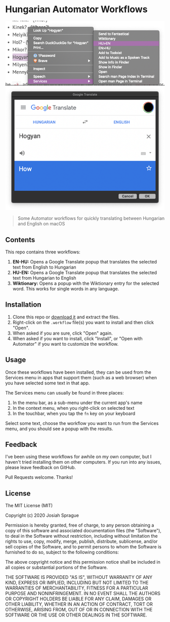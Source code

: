 # Hungarian Automator Workflows

![Context Menu Screenshot](./screenshot-1.png)
![Translation Popup Screenshot](./screenshot-2.png)

> Some Automator workflows for quickly translating between Hungarian and English on macOS

## Contents

This repo contains three workflows:

1. **EN-HU:** Opens a Google Translate popup that translates the selected text from English to Hungarian
2. **HU-EN:** Opens a Google Translate popup that translates the selected text from Hungarian to English
3. **Wiktionary:** Opens a popup with the Wiktionary entry for the selected word. This works for single words in any language.

## Installation

1. Clone this repo or [download it](https://github.com/localjo/hungarian-automator-workflows/archive/master.zip) and extract the files.
2. Right-click on the `.workflow` file(s) you want to install and then click "Open".
3. When asked if you are sure, click "Open" again.
4. When asked if you want to install, click "Install", or "Open with Automator" if you want to customize the workflow.

## Usage

Once these workflows have been installed, they can be used from the Services menu in apps that support them (such as a web browser) when you have selected some text in that app.

The Services menu can usually be found in three places:
  1. In the menu bar, as a sub-menu under the current app's name
  2. In the context menu, when you right-click on selected text
  3. In the touchbar, when you tap the `fn` key on your keyboard

Select some text, choose the workflow you want to run from the Services menu, and you should see a popup with the results.

## Feedback

I've been using these workflows for awhile on my own computer, but I haven't tried installing them on other computers. If you run into any issues, please leave feedback on GitHub.

Pull Requests welcome. Thanks!

## License 

The MIT License (MIT)

Copyright (c) 2020 Josiah Sprague

Permission is hereby granted, free of charge, to any person obtaining a copy of this software and associated documentation files (the "Software"), to deal in the Software without restriction, including without limitation the rights to use, copy, modify, merge, publish, distribute, sublicense, and/or sell copies of the Software, and to permit persons to whom the Software is furnished to do so, subject to the following conditions:

The above copyright notice and this permission notice shall be included in all copies or substantial portions of the Software.

THE SOFTWARE IS PROVIDED "AS IS", WITHOUT WARRANTY OF ANY KIND, EXPRESS OR IMPLIED, INCLUDING BUT NOT LIMITED TO THE WARRANTIES OF MERCHANTABILITY, FITNESS FOR A PARTICULAR PURPOSE AND NONINFRINGEMENT. IN NO EVENT SHALL THE AUTHORS OR COPYRIGHT HOLDERS BE LIABLE FOR ANY CLAIM, DAMAGES OR OTHER LIABILITY, WHETHER IN AN ACTION OF CONTRACT, TORT OR OTHERWISE, ARISING FROM, OUT OF OR IN CONNECTION WITH THE SOFTWARE OR THE USE OR OTHER DEALINGS IN THE SOFTWARE.